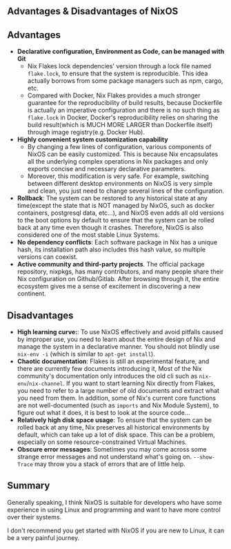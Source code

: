 ## Advantages & Disadvantages of NixOS

## Advantages

- **Declarative configuration, Environment as Code, can be managed with Git**
  - Nix Flakes lock dependencies' version through a lock file named `flake.lock`, to ensure that the system is reproducible. This idea actually borrows from some package managers such as npm, cargo, etc.
  - Compared with Docker, Nix Flakes provides a much stronger guarantee for the reproducibility of build results, because Dockerfile is actually an imperative configuration and there is no such thing as `flake.lock` in Docker, Docker's reproducibility relies on sharing the build result(which is MUCH MORE LARGER than Dockerfile itself) through image registry(e.g. Docker Hub).
- **Highly convenient system customization capability**
  - By changing a few lines of configuration, various components of NixOS can be easily customized. This is because Nix encapsulates all the underlying complex operations in Nix packages and only exports concise and necessary declarative parameters.
  - Moreover, this modification is very safe. For example, switching between different desktop environments on NixOS is very simple and clean, you just need to change several lines of the configuration.
- **Rollback**: The system can be restored to any historical state at any time(except the state that is NOT managed by NixOS, such as docker containers, postgresql data, etc...), and NixOS even adds all old versions to the boot options by default to ensure that the system can be rolled back at any time even though it crashes. Therefore, NixOS is also considered one of the most stable Linux Systems.
- **No dependency conflicts**: Each software package in Nix has a unique hash, its installation path also includes this hash value, so multiple versions can coexist.
- **Active community and third-party projects**. The official package repository, nixpkgs, has many contributors, and many people share their Nix configuration on Github/Gitlab. After browsing through it, the entire ecosystem gives me a sense of excitement in discovering a new continent.

## Disadvantages

- **High learning curve:**: To use NixOS effectively and avoid pitfalls caused by improper use, you need to learn about the entire design of Nix and manage the system in a declarative manner. You should not blindly use `nix-env -i` (which is similar to `apt-get install`).
- **Chaotic documentation**: Flakes is still an experimental feature, and there are currently few documents introducing it, Most of the Nix community's documentation only introduces the old cli such as `nix-env`/`nix-channel`. If you want to start learning Nix directly from Flakes, you need to refer to a large number of old documents and extract what you need from them. In addition, some of Nix's current core functions are not well-documented (such as `imports` and Nix Module System), to figure out what it does, it is best to look at the source code...
- **Relatively high disk space usage**: To ensure that the system can be rolled back at any time, Nix preserves all historical environments by default, which can take up a lot of disk space. This can be a problem, especially on some resource-constrained Virtual Machines.
- **Obscure error messages**: Sometimes you may come across some strange error messages and not understand what's going on.
  `--show- Trace` may throw you a stack of errors that are of little help.

## Summary

Generally speaking, I think NixOS is suitable for developers who have some experience in using Linux and programming and want to have more control over their systems.

I don't recommend you get started with NixOS if you are new to Linux, it can be a very painful journey.
